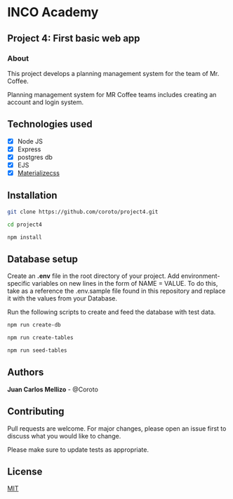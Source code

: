 # INCO Academy

## Project 4: First basic web app

### About

This project develops a planning management system for the team of Mr. Coffee.

Planning management system for MR Coffee teams includes creating an account and login system.

## Technologies used

- [x] Node JS
- [x] Express
- [x] postgres db
- [x] EJS
- [x] [Materializecss](http://archives.materializecss.com/0.100.2/about.html)

## Installation

```bash
git clone https://github.com/coroto/project4.git

cd project4

npm install
```

## Database setup

Create an **.env** file in the root directory of your project. Add environment-specific variables on new lines in the form of NAME = VALUE. To do this, take as a reference the .env.sample file found in this repository and replace it with the values from your Database.

Run the following scripts to create and feed the database with test data.

```bash
npm run create-db
```
```bash
npm run create-tables
```
```bash
npm run seed-tables
```

## Authors

**Juan Carlos Mellizo** - @Coroto

## Contributing

Pull requests are welcome. For major changes, please open an issue first to discuss what you would like to change.

Please make sure to update tests as appropriate.

## License

[MIT](https://choosealicense.com/licenses/mit/)
